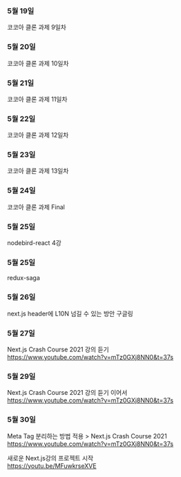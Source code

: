 ### 5월 19일
코코아 클론 과제 9일차

### 5월 20일
코코아 클론 과제 10일차

### 5월 21일
코코아 클론 과제 11일차

### 5월 22일
코코아 클론 과제 12일차

### 5월 23일
코코아 클론 과제 13일차

### 5월 24일
코코아 클론 과제 Final

### 5월 25일
nodebird-react 4강

### 5월 25일
redux-saga

### 5월 26일
next.js header에 L10N 넘길 수 있는 방안 구글링

### 5월 27일
Next.js Crash Course 2021 강의 듣기  
https://www.youtube.com/watch?v=mTz0GXj8NN0&t=37s

### 5월 29일
Next.js Crash Course 2021 강의 듣기 이어서  
https://www.youtube.com/watch?v=mTz0GXj8NN0&t=37s

### 5월 30일
Meta Tag 분리하는 방법 적용 > Next.js Crash Course 2021  
https://www.youtube.com/watch?v=mTz0GXj8NN0&t=37s

새로운 Next.js강의 프로젝트 시작  
https://youtu.be/MFuwkrseXVE
